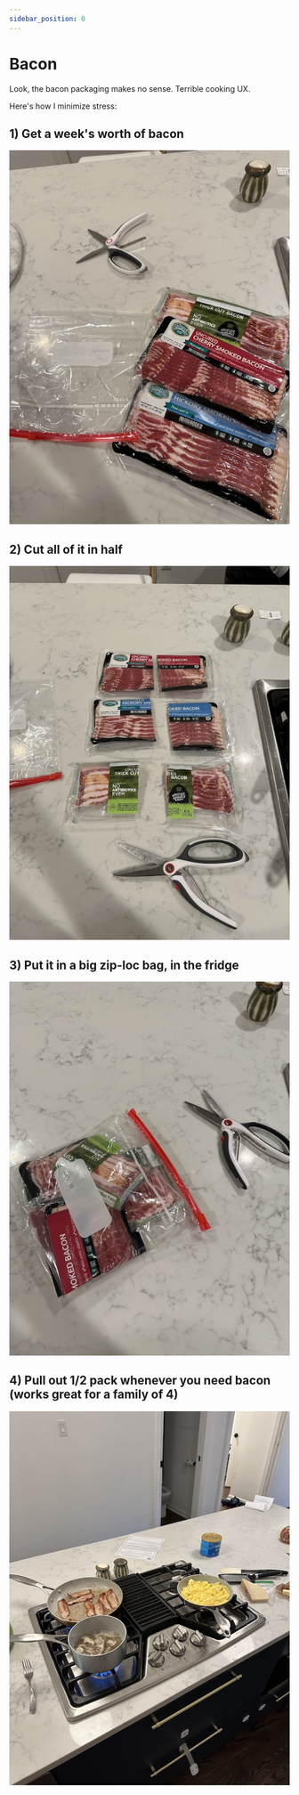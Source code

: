```yaml
---
sidebar_position: 0
---
```


# Bacon

Look, the bacon packaging makes no sense. Terrible cooking UX.

Here's how I minimize stress:

## 1) Get a week's worth of bacon

![3 packs of unopened bacon](bacon_1.jpeg)

## 2) Cut all of it in half

![same packs, but cut down the middle](bacon_2.jpeg)

## 3) Put it in a big zip-loc bag, in the fridge

![same cut packs, all crammed in a big plastic bag](bacon_3.jpeg)

## 4) Pull out 1/2 pack whenever you need bacon (works great for a family of 4)

![A stove, with a pan of small sizzling bacon strips](cooking.jpeg)
